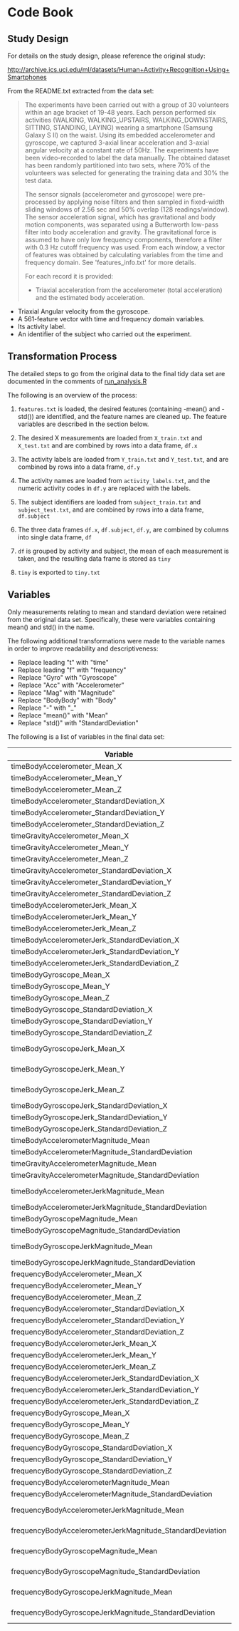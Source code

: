 # Code Book

## Study Design

For details on the study design, please reference the original study:

http://archive.ics.uci.edu/ml/datasets/Human+Activity+Recognition+Using+Smartphones

From the README.txt extracted from the data set:

> The experiments have been carried out with a group of 30 volunteers within an age bracket of 19-48 years. Each person performed six activities (WALKING, WALKING_UPSTAIRS, WALKING_DOWNSTAIRS, SITTING, STANDING, LAYING) wearing a smartphone (Samsung Galaxy S II) on the waist. Using its embedded accelerometer and gyroscope, we captured 3-axial linear acceleration and 3-axial angular velocity at a constant rate of 50Hz. The experiments have been video-recorded to label the data manually. The obtained dataset has been randomly partitioned into two sets, where 70% of the volunteers was selected for generating the training data and 30% the test data. 
>
> The sensor signals (accelerometer and gyroscope) were pre-processed by applying noise filters and then sampled in fixed-width sliding windows of 2.56 sec and 50% overlap (128 readings/window). The sensor acceleration signal, which has gravitational and body motion components, was separated using a Butterworth low-pass filter into body acceleration and gravity. The gravitational force is assumed to have only low frequency components, therefore a filter with 0.3 Hz cutoff frequency was used. From each window, a vector of features was obtained by calculating variables from the time and frequency domain. See 'features_info.txt' for more details. 
>
> For each record it is provided:
>
> - Triaxial acceleration from the accelerometer (total acceleration) and the estimated body acceleration.
- Triaxial Angular velocity from the gyroscope. 
- A 561-feature vector with time and frequency domain variables. 
- Its activity label. 
- An identifier of the subject who carried out the experiment.

## Transformation Process

The detailed steps to go from the original data to the final tidy data set
are documented in the comments of [run_analysis.R](run_analysis.R)

The following is an overview of the process:

1. `features.txt` is loaded, the desired features (containing -mean() and -std()) are  identified, and the feature names are cleaned up.
The feature variables are described in the section below.

2. The desired X measurements are loaded from `X_train.txt` and `X_test.txt` and are combined by rows into a data frame, `df.x`

3. The activity labels are loaded from `Y_train.txt` and `Y_test.txt`, and are combined by rows into a data frame, `df.y`

4. The activity names are loaded from `activity_labels.txt`, and the numeric
activity codes in `df.y` are replaced with the labels.

5. The subject identifiers are loaded from `subject_train.txt` and `subject_test.txt`, and are combined by rows into a data frame, `df.subject`

6. The three data frames `df.x`, `df.subject`, `df.y`, are combined by columns into
single data frame, `df`

7. `df` is grouped by activity and subject, the mean of each measurement is taken,
and the resulting data frame is stored as `tiny`

8. `tiny` is exported to `tiny.txt`

## Variables

Only measurements relating to mean and standard deviation were retained
from the original data set. Specifically, these were variables containing
mean() and std() in the name.

The following additional transformations were made to the variable names
in order to improve readability and descriptiveness:

* Replace leading "t" with "time"
* Replace leading "f" with "frequency"
* Replace "Gyro" with "Gyroscope"
* Replace "Acc" with "Accelerometer"
* Replace "Mag" with "Magnitude"
* Replace "BodyBody" with "Body"
* Replace "-" with "_"
* Replace "mean()" with "Mean"
* Replace "std()" with "StandardDeviation"

The following is a list of variables in the final data set:

Variable                                                     | Original Variable                                    
------------------------------------------------------------ | ------------------------------
timeBodyAccelerometer_Mean_X                                 | tBodyAcc-mean()-X             
timeBodyAccelerometer_Mean_Y                                 | tBodyAcc-mean()-Y             
timeBodyAccelerometer_Mean_Z                                 | tBodyAcc-mean()-Z             
timeBodyAccelerometer_StandardDeviation_X                    | tBodyAcc-std()-X              
timeBodyAccelerometer_StandardDeviation_Y                    | tBodyAcc-std()-Y              
timeBodyAccelerometer_StandardDeviation_Z                    | tBodyAcc-std()-Z              
timeGravityAccelerometer_Mean_X                              | tGravityAcc-mean()-X          
timeGravityAccelerometer_Mean_Y                              | tGravityAcc-mean()-Y          
timeGravityAccelerometer_Mean_Z                              | tGravityAcc-mean()-Z          
timeGravityAccelerometer_StandardDeviation_X                 | tGravityAcc-std()-X           
timeGravityAccelerometer_StandardDeviation_Y                 | tGravityAcc-std()-Y           
timeGravityAccelerometer_StandardDeviation_Z                 | tGravityAcc-std()-Z           
timeBodyAccelerometerJerk_Mean_X                             | tBodyAccJerk-mean()-X         
timeBodyAccelerometerJerk_Mean_Y                             | tBodyAccJerk-mean()-Y         
timeBodyAccelerometerJerk_Mean_Z                             | tBodyAccJerk-mean()-Z         
timeBodyAccelerometerJerk_StandardDeviation_X                | tBodyAccJerk-std()-X          
timeBodyAccelerometerJerk_StandardDeviation_Y                | tBodyAccJerk-std()-Y          
timeBodyAccelerometerJerk_StandardDeviation_Z                | tBodyAccJerk-std()-Z          
timeBodyGyroscope_Mean_X                                     | tBodyGyro-mean()-X            
timeBodyGyroscope_Mean_Y                                     | tBodyGyro-mean()-Y            
timeBodyGyroscope_Mean_Z                                     | tBodyGyro-mean()-Z            
timeBodyGyroscope_StandardDeviation_X                        | tBodyGyro-std()-X             
timeBodyGyroscope_StandardDeviation_Y                        | tBodyGyro-std()-Y             
timeBodyGyroscope_StandardDeviation_Z                        | tBodyGyro-std()-Z             
timeBodyGyroscopeJerk_Mean_X                                 | tBodyGyroJerk-mean()-X        
timeBodyGyroscopeJerk_Mean_Y                                 | tBodyGyroJerk-mean()-Y        
timeBodyGyroscopeJerk_Mean_Z                                 | tBodyGyroJerk-mean()-Z        
timeBodyGyroscopeJerk_StandardDeviation_X                    | tBodyGyroJerk-std()-X         
timeBodyGyroscopeJerk_StandardDeviation_Y                    | tBodyGyroJerk-std()-Y         
timeBodyGyroscopeJerk_StandardDeviation_Z                    | tBodyGyroJerk-std()-Z         
timeBodyAccelerometerMagnitude_Mean                          | tBodyAccMag-mean()            
timeBodyAccelerometerMagnitude_StandardDeviation             | tBodyAccMag-std()             
timeGravityAccelerometerMagnitude_Mean                       | tGravityAccMag-mean()         
timeGravityAccelerometerMagnitude_StandardDeviation          | tGravityAccMag-std()          
timeBodyAccelerometerJerkMagnitude_Mean                      | tBodyAccJerkMag-mean()        
timeBodyAccelerometerJerkMagnitude_StandardDeviation         | tBodyAccJerkMag-std()         
timeBodyGyroscopeMagnitude_Mean                              | tBodyGyroMag-mean()           
timeBodyGyroscopeMagnitude_StandardDeviation                 | tBodyGyroMag-std()            
timeBodyGyroscopeJerkMagnitude_Mean                          | tBodyGyroJerkMag-mean()       
timeBodyGyroscopeJerkMagnitude_StandardDeviation             | tBodyGyroJerkMag-std()        
frequencyBodyAccelerometer_Mean_X                            | fBodyAcc-mean()-X             
frequencyBodyAccelerometer_Mean_Y                            | fBodyAcc-mean()-Y             
frequencyBodyAccelerometer_Mean_Z                            | fBodyAcc-mean()-Z             
frequencyBodyAccelerometer_StandardDeviation_X               | fBodyAcc-std()-X              
frequencyBodyAccelerometer_StandardDeviation_Y               | fBodyAcc-std()-Y              
frequencyBodyAccelerometer_StandardDeviation_Z               | fBodyAcc-std()-Z              
frequencyBodyAccelerometerJerk_Mean_X                        | fBodyAccJerk-mean()-X         
frequencyBodyAccelerometerJerk_Mean_Y                        | fBodyAccJerk-mean()-Y         
frequencyBodyAccelerometerJerk_Mean_Z                        | fBodyAccJerk-mean()-Z         
frequencyBodyAccelerometerJerk_StandardDeviation_X           | fBodyAccJerk-std()-X          
frequencyBodyAccelerometerJerk_StandardDeviation_Y           | fBodyAccJerk-std()-Y          
frequencyBodyAccelerometerJerk_StandardDeviation_Z           | fBodyAccJerk-std()-Z          
frequencyBodyGyroscope_Mean_X                                | fBodyGyro-mean()-X            
frequencyBodyGyroscope_Mean_Y                                | fBodyGyro-mean()-Y            
frequencyBodyGyroscope_Mean_Z                                | fBodyGyro-mean()-Z            
frequencyBodyGyroscope_StandardDeviation_X                   | fBodyGyro-std()-X             
frequencyBodyGyroscope_StandardDeviation_Y                   | fBodyGyro-std()-Y             
frequencyBodyGyroscope_StandardDeviation_Z                   | fBodyGyro-std()-Z             
frequencyBodyAccelerometerMagnitude_Mean                     | fBodyAccMag-mean()            
frequencyBodyAccelerometerMagnitude_StandardDeviation        | fBodyAccMag-std()             
frequencyBodyAccelerometerJerkMagnitude_Mean                 | fBodyBodyAccJerkMag-mean()    
frequencyBodyAccelerometerJerkMagnitude_StandardDeviation    | fBodyBodyAccJerkMag-std()     
frequencyBodyGyroscopeMagnitude_Mean                         | fBodyBodyGyroMag-mean()       
frequencyBodyGyroscopeMagnitude_StandardDeviation            | fBodyBodyGyroMag-std()        
frequencyBodyGyroscopeJerkMagnitude_Mean                     | fBodyBodyGyroJerkMag-mean()   
frequencyBodyGyroscopeJerkMagnitude_StandardDeviation        | fBodyBodyGyroJerkMag-std()    
